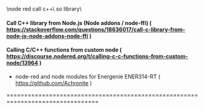 \node red call c++\ so library\

#### Call C++ library from Node.js (Node addons / node-ffi) ( https://stackoverflow.com/questions/18636017/call-c-library-from-node-js-node-addons-node-ffi )

#### Calling C/C++ functions from custom node ( https://discourse.nodered.org/t/calling-c-c-functions-from-custom-node/13964 )
+ node-red and node modules for Energenie ENER314-RT ( https://github.com/Achronite )

================================================================================

